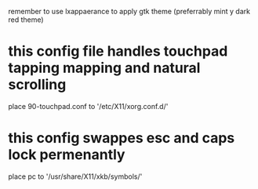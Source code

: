 remember to use lxappaerance to apply gtk theme (preferrably mint y dark red theme)


# this config file handles touchpad tapping mapping and natural scrolling
place 90-touchpad.conf to '/etc/X11/xorg.conf.d/'

# this config swappes esc and caps lock permenantly
place pc to '/usr/share/X11/xkb/symbols/'


